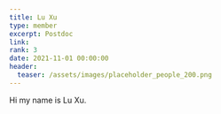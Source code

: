 ```yaml
---
title: Lu Xu
type: member
excerpt: Postdoc
link: 
rank: 3
date: 2021-11-01 00:00:00
header:
  teaser: /assets/images/placeholder_people_200.png
---
```


Hi my name is Lu Xu.

